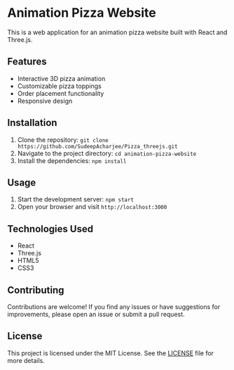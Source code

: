 # Animation Pizza Website

This is a web application for an animation pizza website built with React and Three.js.

## Features

- Interactive 3D pizza animation
- Customizable pizza toppings
- Order placement functionality
- Responsive design

## Installation

1. Clone the repository: `git clone https://github.com/SudeepAcharjee/Pizza_threejs.git`
2. Navigate to the project directory: `cd animation-pizza-website`
3. Install the dependencies: `npm install`

## Usage

1. Start the development server: `npm start`
2. Open your browser and visit `http://localhost:3000`

## Technologies Used

- React
- Three.js
- HTML5
- CSS3

## Contributing

Contributions are welcome! If you find any issues or have suggestions for improvements, please open an issue or submit a pull request.

## License

This project is licensed under the MIT License. See the [LICENSE](LICENSE) file for more details.

